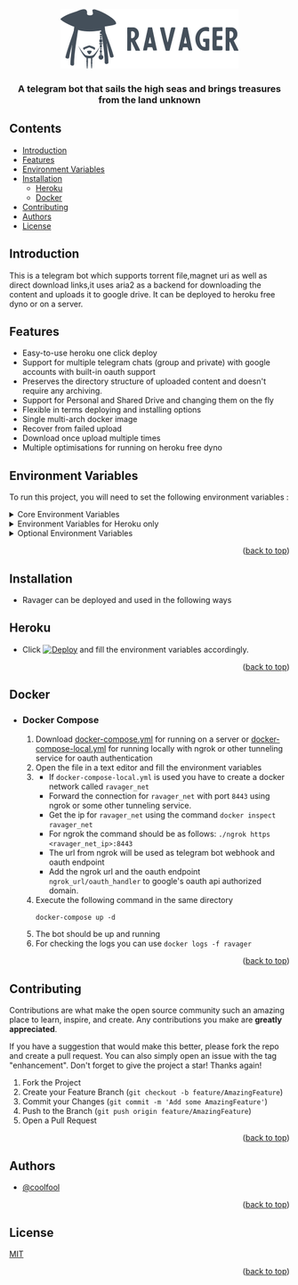 <div align="center" id = "top">
  <img src="ravager.png"  alt="ravager logo"/>
  <h3>A telegram bot that sails the high seas and brings treasures from the land unknown</h3> 
</div>

## Contents
- [Introduction](#Introduction)
- [Features](#Features)
- [Environment Variables](#Environment-Variables)
- [Installation](#Installation)
  - [Heroku](#Heroku)
  - [Docker](#Docker)
- [Contributing](#Contributing)
- [Authors](#Authors)
- [License](#License)

## Introduction

This is a telegram bot which supports torrent file,magnet uri as well as direct download links,it uses aria2 as a backend 
for downloading the content and uploads it to google drive. It can be deployed to heroku free dyno or on a server.

## Features

- Easy-to-use heroku one click deploy
- Support for multiple telegram chats (group and private) with google accounts with built-in oauth support
- Preserves the directory structure of uploaded content and doesn't require any archiving.
- Support for Personal and Shared Drive and changing them on the fly
- Flexible in terms deploying and installing options
- Single multi-arch docker image
- Recover from failed upload
- Download once upload multiple times
- Multiple optimisations for running on heroku free dyno


## Environment Variables
To run this project, you will need to set the following environment variables :
<details>
    <summary>Core Environment Variables</summary>
    <ul>
        <details>
            <summary>APP_URL</summary>
            <p>The url where the app will be hosted i.e for heroku it will be 
            https://{appname}.herokuapp.com or for self-hosted server it will be
            https://{hostname_or_ip}:{port} where port is usally 8443</p>
        </details>
        <details> 
            <summary>CLIENT_CONFIG</summary>
            <p>
                The client_secret.json from Google Oauth Client ID with /auth/drive and /auth/drive.metadata scopes <br>
                The URLs added to authorized domains should be your APP_URL and APP_URL/oauth_handler
                For more info on how to setup Oauth Client visit <a href="https://developers.google.com/drive/api/v3/about-auth">Official Google Docs</a>
            </p>
        </details>
        <details>
            <summary>BOT_TOKEN</summary>
            <p>The bot token for telegram bot, for more info on how to create a bot and get
            a token visit <a href="https://core.telegram.org/bots#3-how-do-i-create-a-bot">How to create a telegram bot</a></p>
        </details>
        <details>
            <summary>STATE_SECRET_KEY</summary>
            <p>A random alphanumeric text used as a salt in generating state for oauth authorization. <br>
           Not required in heroku caused generator is used while deploying</p>
        </details>
        <details>
            <summary>BOT_URL</summary>
            <p>The telegram bot url,this is usually in the form https://t.me/{bot_username}</p>
        </details>
        <details>
            <summary>ALLOWLIST</summary>
            <p>Should there be a filter where password is required for access to the bot <br>
                Set as "True" or "False"</p>
        </details>
        <details>
            <summary>GROUP_PASSWORD</summary>
            <p>Password used for allowing a group chat access to the bot,should be set if "ALLOWLIST" is enabled</p>
        </details>
        <details>
            <summary>USER_PASSWORD</summary>
            <p>Password used for allowing a user access to the bot,should be set if "ALLOWLIST" is enabled</p>
        </details> 
    </ul>
</details>
<details>
    <summary>Environment Variables for Heroku only</summary>
    <ul>
    <details>
        <summary>KEEP_HEROKU_ALIVE</summary>
        <p> The application hosted in heroku free dyno sleeps after 20 minutes of no activity,to conteract this the application
        can ping itself every 5 minutes and keep itself alive.<br>Should be set to either "True" or "False"
        </p>
    </details>
    <details>
        <summary>HEROKU_API_TOKEN</summary>
        <p>Heroku dynos are restarted every 24 hours + random(0-216)minutes,but if there is a restart before that the restart time is reset.
        The bot can give you the approx restart time and restart itself when no activity occurs for 4 hours if it has the Platform API Token<br>
        The token can be found <a href="https://dashboard.heroku.com/account">here</a></p>
    </details>
    </ul>
</details>
<details>
    <summary>Optional Environment Variables</summary>
    <ul>
        <details>
        <summary>DATABASE_URL</summary>
        <p>The DATABASE URI for custom SQL Database</p>
        </details>
        <details>
        <summary>REDIS_URL</summary>
        <p>The URL for connecting to custom redis instance</p>
        </details>
        <details>
        <summary>LOG_LEVEL</summary>
        <p>The log level to be displayed in console,all the log levels can be found <a href="https://docs.python.org/3/library/logging.html#logging-levels">here</a><br>
        Only numeric value is supported</p>
        </details>
        <details>
        <summary>PORT</summary>
        <p>Custom port for hosting the application,but only Ports supported by telegram should be used when the application is not hosted behind a reverse proxy</p>
        </details>
    </ul>
</details>

<p align="right">(<a href="#top">back to top</a>)</p>

## Installation
- Ravager can be deployed and used in the following ways

## Heroku
- Click [![Deploy](https://www.herokucdn.com/deploy/button.svg)](https://heroku.com/deploy?template=https://github.com/coolfool/ravager) and fill the environment variables accordingly. 
<p align="right">(<a href="#top">back to top</a>)</p>

## Docker

- ### Docker Compose
    1) Download [docker-compose.yml](https://github.com/CoolFool/Ravager/blob/main/docker-compose.yml) for running on a server or [docker-compose-local.yml](https://github.com/CoolFool/Ravager/blob/main/docker-compose-local.yml) for running locally with ngrok or other tunneling service for oauth authentication
    2) Open the file in a text editor and fill the environment variables
    3) - If `docker-compose-local.yml` is used you have to create a docker network called `ravager_net`
       - Forward the connection for `ravager_net` with port `8443` using ngrok or some other tunneling service.
       - Get the ip for `ravager_net` using the command `docker inspect ravager_net`
       - For ngrok the command should be as follows: `./ngrok https <ravager_net_ip>:8443`
       - The url from ngrok will be used as telegram bot webhook and oauth endpoint
       - Add the ngrok url and the oauth endpoint `ngrok_url/oauth_handler` to google's oauth api authorized domain.
    4) Execute the following command in the same directory
        ```
        docker-compose up -d
        ```
    5) The bot should be up and running
    6) For checking the logs you can use `docker logs -f ravager`
<p align="right">(<a href="#top">back to top</a>)</p>

## Contributing

Contributions are what make the open source community such an amazing place to learn, inspire, and create. Any contributions you make are **greatly appreciated**.

If you have a suggestion that would make this better, please fork the repo and create a pull request. You can also simply open an issue with the tag "enhancement".
Don't forget to give the project a star! Thanks again!

1. Fork the Project
2. Create your Feature Branch (`git checkout -b feature/AmazingFeature`)
3. Commit your Changes (`git commit -m 'Add some AmazingFeature'`)
4. Push to the Branch (`git push origin feature/AmazingFeature`)
5. Open a Pull Request

<p align="right">(<a href="#top">back to top</a>)</p>


## Authors

- [@coolfool](https://www.github.com/coolfool)

<p align="right">(<a href="#top">back to top</a>)</p>

## License

[MIT](https://choosealicense.com/licenses/mit/)

<p align="right">(<a href="#top">back to top</a>)</p>

